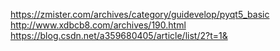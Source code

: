https://zmister.com/archives/category/guidevelop/pyqt5_basic
http://www.xdbcb8.com/archives/190.html
https://blog.csdn.net/a359680405/article/list/2?t=1&